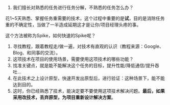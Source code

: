 1. 我们擅长对熟悉的任务进行任务分解，不熟悉的任务怎么办？

花1~5天熟悉、掌握任务重需要的技术，这个过程中重要的是**试**，目的是消除任务重的不确定性，当做了一半造成延期这才是让你/项目经理头疼的事。

这个方法被称为Spike，如何快速的Spike呢？
1. 寻找教程，跟着教程走/做一遍，对技术有直观的认识（教程来源：Google、Blog、和同事的交流）。
1. 这项技术在项目的使用场景，需要使用这项技术的哪些功能？
1. 找准关键点，就是能不能解决这个任务的目标，提升性能/降低通信/提升吞吐...
1. 在此技术之上设计原型，快速开发出原型后，进行验证：这种场景下，能不能达到目的。
1. 这时，你已经熟悉了技术，能决定要不要使用这项技术解决问题。**最后，如果采用改技术，丢弃原型，为项目重新设计解决方案**。

